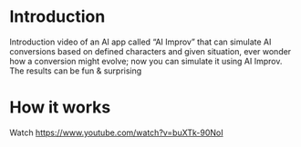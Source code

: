# Introduction
Introduction video of an AI app called “AI Improv” that can simulate AI conversions based on defined characters and given situation, ever wonder how a conversion might evolve; now you can simulate it using AI Improv. The results can be fun & surprising

# How it works
Watch https://www.youtube.com/watch?v=buXTk-90NoI
